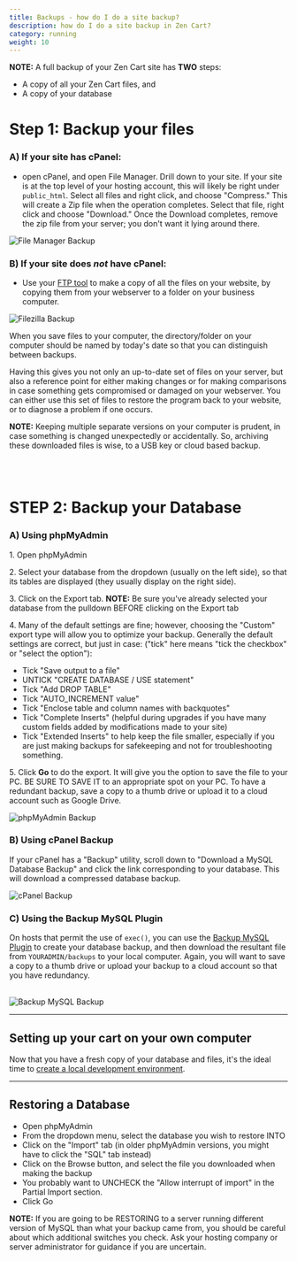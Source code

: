 ```yaml
---
title: Backups - how do I do a site backup? 
description: how do I do a site backup in Zen Cart? 
category: running
weight: 10
---
```


**NOTE:** A full backup of your Zen Cart site has **TWO** steps: 

- A copy of all your Zen Cart files, and  
- A copy of your database

# Step 1: Backup your files 

### A) If your site has cPanel: 

- open cPanel, and open File Manager. Drill down to your site.  If your site is at the top level of your hosting account, this will likely be right under `public_html`.  Select all files and right click, and choose "Compress."  This will create a Zip file when the operation completes.  Select that file, right click and choose "Download."  Once the Download completes, remove the zip file from your server; you don't want it lying around there. 

![File Manager Backup](/images/file_manager_backup.png)

### B) If your site does *not* have cPanel: 

- Use your [FTP tool](/user/first_steps/useful_tools/#ftp-tools) to make a copy of all the files on your website, by copying them from your webserver to a folder on your business computer. 

![Filezilla Backup](/images/filezilla_backup.png)

When you save files to your computer, the directory/folder on your computer should be named by today's date so that you can distinguish between backups.  

Having this gives you not only an up-to-date set of files on your server, but also a reference point for either making changes or for making comparisons in case something gets compromised or damaged on your webserver. You can either use this set of files to restore the program back to your website, or to diagnose a problem if one occurs.  

**NOTE:** Keeping multiple separate versions on your computer is prudent, in case something is changed unexpectedly or accidentally. So, archiving these downloaded files is wise, to a USB key or cloud based backup. 

<br><br>


# STEP 2: Backup your Database  

### A) Using phpMyAdmin 

1\. Open phpMyAdmin  

2\. Select your database from the dropdown (usually on the left side), so that its tables are displayed (they usually display on the right side).  

3\. Click on the Export tab. **NOTE:** Be sure you've already selected your database from the pulldown BEFORE clicking on the Export tab

4\. Many of the default settings are fine; however, choosing the "Custom" export type will allow you to optimize your backup.  Generally the default settings are correct, but just in case: ("tick" here means "tick the checkbox" or "select the option"):

- Tick "Save output to a file" 
- UNTICK "CREATE DATABASE / USE statement" 
- Tick "Add DROP TABLE"
- Tick "AUTO_INCREMENT value"
- Tick "Enclose table and column names with backquotes"
- Tick "Complete Inserts" (helpful during upgrades if you have many custom fields added by modifications made to your site)
- Tick "Extended Inserts" to help keep the file smaller, especially if you are just making backups for safekeeping and not for troubleshooting something.

5\. Click **Go** to do the export. It will give you the option to save the file to your PC. BE SURE TO SAVE IT to an appropriate spot on your PC. 
To have a redundant backup, save a copy to a thumb drive or upload it to a cloud account such as 
Google Drive.

![phpMyAdmin Backup](/images/phpMyAdmin_backup.png)

### B) Using cPanel Backup 

If your cPanel has a "Backup" utility, scroll down to "Download a MySQL Database Backup" and click the link corresponding to your database.  This will download a compressed database backup. 

![cPanel Backup](/images/cpanel_backup.png)

### C) Using the Backup MySQL Plugin 

On hosts that permit the use of `exec()`, you can use the 
[Backup MySQL Plugin](https://www.zen-cart.com/downloads.php?do=file&id=7)
to create your database backup, and then download the resultant file
from `YOURADMIN/backups` to your local computer.  Again, you will 
want to save a copy to a thumb drive or upload your backup to a cloud account so that you have 
redundancy. 
<br><br>

![Backup MySQL Backup](/images/mysql_backup.png)

--- 
## Setting up your cart on your own computer 

Now that you have a fresh copy of your database and files, it's the 
ideal time to [create a local development environment](/user/running/local_testing/). 

--- 

## Restoring a Database

- Open phpMyAdmin  
- From the dropdown menu, select the database you wish to restore INTO  
- Click on the "Import" tab (in older phpMyAdmin versions, you might have to click the "SQL" tab instead)  
- Click on the Browse button, and select the file you downloaded when making the backup  
- You probably want to UNCHECK the "Allow interrupt of import" in the Partial Import section.  
- Click Go  

**NOTE:** If you are going to be RESTORING to a server running different version of MySQL than what your backup came from, you should be careful about which additional switches you check. Ask your hosting company or server administrator for guidance if you are uncertain.
